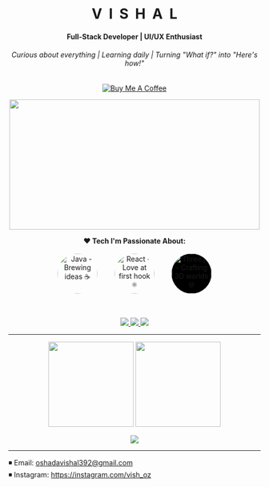 <h1 align="center">V&nbsp;&nbsp;I&nbsp;&nbsp;S&nbsp;&nbsp;H&nbsp;&nbsp;A&nbsp;&nbsp;L</h1>
<h4 align="center">Full-Stack Developer | UI/UX Enthusiast</h4>
<h6 align="center">Curious about everything | Learning daily | Turning "What if?" into "Here's how!"</h6>

<p align="center">
  <a href="https://www.buymeacoffee.com/yourlink" target="_blank">
    <img src="https://img.shields.io/badge/Buy%20Me%20a%20Coffee-%E2%98%95-lightyellow?style=for-the-badge&logo=buy-me-a-coffee&logoColor=black" alt="Buy Me A Coffee"/>
  </a>
</p>

<p align="center">
  <img src="https://camo.githubusercontent.com/d5b8023397c632e791d495987bd0dcb4af3d3b3439dce25031c8f1fd46b87b43/68747470733a2f2f6d656469612e74656e6f722e636f6d2f595a506e477550655a763841414141642f636f64696e672e676966" height="260px" width="500px"/>
</p>

<!-- ⚛️ Custom Circular Tech Stack Highlight -->
<p align="center">
  <strong>❤️ Tech I'm Passionate About:</strong><br><br>

  <img src="https://img.icons8.com/color/100/000000/java-coffee-cup-logo.png" width="80" height="80" style="border-radius: 50%; margin: 0 15px;" title="Java - Brewing ideas ☕"/>
  <img src="https://img.icons8.com/officel/100/000000/react.png" width="80" height="80" style="border-radius: 50%; margin: 0 15px;" title="React - Love at first hook ⚛️"/>
  <img src="https://img.icons8.com/ios-filled/100/ffffff/threejs.png" width="80" height="80" style="background: black; border-radius: 50%; margin: 0 15px;" title="Three.js - Crafting 3D worlds 🌐"/>
</p>
<br/>

<p align="center">
  <a href="https://github.com/VishalOz" target="_blank">
    <img src="https://img.shields.io/github/followers/VishalOz?label=Follow&style=social"/>
  </a>
  <a href="https://twitter.com/vishal_oshada" target="_blank">
    <img src="https://img.shields.io/twitter/follow/vish_oz?style=social"/>
  </a>
  <a href="https://linkedin.com/in/vishal_sudasinghe" target="_blank">
    <img src="https://img.shields.io/badge/LinkedIn-Connect-blue"/>
  </a>
</p>

---

<p align="center">
  <img src="https://github-readme-stats.vercel.app/api?username=VishalOz&show_icons=true&theme=tokyonight&hide_border=true&cache_seconds=3600" height="170"/>
  <img src="https://streak-stats.demolab.com?user=VishalOz&theme=tokyonight&hide_border=true" height="170"/>
</p>

<p align="center">
  <img src="https://github-readme-stats.vercel.app/api/top-langs/?username=VishalOz&layout=compact&theme=tokyonight&hide_border=true&langs_count=8"/>
</p>

---

◾️ Email: oshadavishal392@gmail.com  
◾️ Instagram: https://instagram.com/vish_oz

